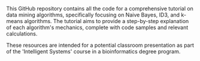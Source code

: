 This GitHub repository contains all the code for a comprehensive tutorial on data mining algorithms, specifically focusing on Naive Bayes, ID3, and k-means algorithms. The tutorial aims to provide a step-by-step explanation of each algorithm's mechanics, complete with code samples and relevant calculations.

These resources are intended for a potential classroom presentation as part of the 'Intelligent Systems' course in a bioinformatics degree program.
